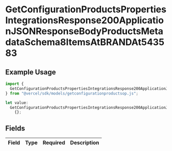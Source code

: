 # GetConfigurationProductsPropertiesIntegrationsResponse200ApplicationJSONResponseBodyProductsMetadataSchema8ItemsAtBRANDAt543583

## Example Usage

```typescript
import {
  GetConfigurationProductsPropertiesIntegrationsResponse200ApplicationJSONResponseBodyProductsMetadataSchema8ItemsAtBRANDAt543583,
} from "@vercel/sdk/models/getconfigurationproductsop.js";

let value:
  GetConfigurationProductsPropertiesIntegrationsResponse200ApplicationJSONResponseBodyProductsMetadataSchema8ItemsAtBRANDAt543583 =
    {};
```

## Fields

| Field       | Type        | Required    | Description |
| ----------- | ----------- | ----------- | ----------- |